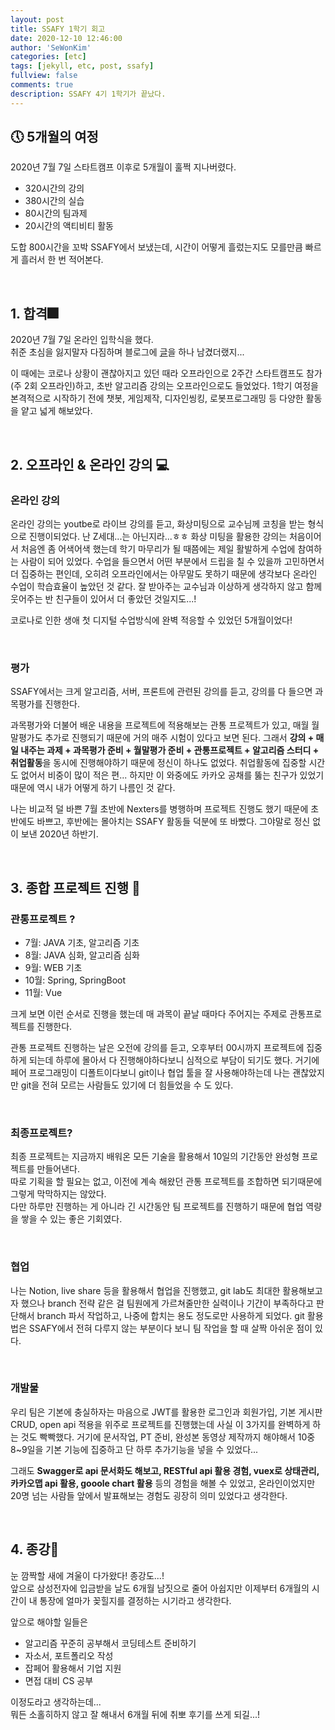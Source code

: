 ```yaml
---
layout: post
title: SSAFY 1학기 회고
date: 2020-12-10 12:46:00
author: 'SeWonKim'
categories: [etc]
tags: [jekyll, etc, post, ssafy]
fullview: false
comments: true
description: SSAFY 4기 1학기가 끝났다.
---
```


## 🕔 5개월의 여정

2020년 7월 7일 스타트캠프 이후로 5개월이 훌쩍 지나버렸다.

- 320시간의 강의
- 380시간의 실습
- 80시간의 팀과제
- 20시간의 액티비티 활동

도합 800시간을 꼬박 SSAFY에서 보냈는데, 시간이 어떻게 흘렀는지도 모를만큼 빠르게 흘러서 한 번 적어본다.

&nbsp;
&nbsp;

## 1. 합격🎆

2020년 7월 7일 온라인 입학식을 했다.  
취준 초심을 잃지말자 다짐하며 블로그에 [글](https://sewonkimm.github.io/etc/2020/07/07/SSAFY_1.html)을 하나 남겼더랬지...

이 때에는 코로나 상황이 괜찮아지고 있던 때라 오프라인으로 2주간 스타트캠프도 참가(주 2회 오프라인)하고, 초반 알고리즘 강의는 오프라인으로도 들었었다. 1학기 여정을 본격적으로 시작하기 전에 챗봇, 게임제작, 디자인씽킹, 로봇프로그래밍 등 다양한 활동을 얕고 넓게 해보았다.

&nbsp;
&nbsp;

## 2. 오프라인 & 온라인 강의 💻

### 온라인 강의

온라인 강의는 youtbe로 라이브 강의를 듣고, 화상미팅으로 교수님께 코칭을 받는 형식으로 진행이되었다.
난 Z세대...는 아닌지라...ㅎㅎ 화상 미팅을 활용한 강의는 처음이어서 처음엔 좀 어색어색 했는데 학기 마무리가 될 때쯤에는 제일 활발하게 수업에 참여하는 사람이 되어 있었다. 수업을 들으면서 어떤 부분에서 드립을 칠 수 있을까 고민하면서 더 집중하는 편인데, 오히려 오프라인에서는 아무말도 못하기 때문에 생각보다 온라인 수업이 학습효율이 높았던 것 같다. 잘 받아주는 교수님과 이상하게 생각하지 않고 함께 웃어주는 반 친구들이 있어서 더 좋았던 것일지도...!

코로나로 인한 생애 첫 디지털 수업방식에 완벽 적응할 수 있었던 5개월이었다!

&nbsp;

### 평가

SSAFY에서는 크게 알고리즘, 서버, 프론트에 관련된 강의를 듣고, 강의를 다 들으면 과목평가를 진행한다.

과목평가와 더불어 배운 내용을 프로젝트에 적용해보는 관통 프로젝트가 있고, 매월 월말평가도 추가로 진행되기 때문에 거의 매주 시험이 있다고 보면 된다. 그래서 **강의 + 매일 내주는 과제 + 과목평가 준비 + 월말평가 준비 + 관통프로젝트 + 알고리즘 스터디 + 취업활동**을 동시에 진행해야하기 때문에 정신이 하나도 없었다. 취업활동에 집중할 시간도 없어서 비중이 많이 적은 편... 하지만 이 와중에도 카카오 공채를 뚫는 친구가 있었기 때문에 역시 내가 어떻게 하기 나름인 것 같다.

나는 비교적 덜 바쁜 7월 초반에 Nexters를 병행하며 프로젝트 진행도 했기 때문에 초반에도 바쁘고, 후반에는 몰아치는 SSAFY 활동들 덕분에 또 바빴다. 그야말로 정신 없이 보낸 2020년 하반기.

&nbsp;
&nbsp;

## 3. 종합 프로젝트 진행 🥇

### 관통프로젝트 ?

- 7월: JAVA 기초, 알고리즘 기초
- 8월: JAVA 심화, 알고리즘 심화
- 9월: WEB 기초
- 10월: Spring, SpringBoot
- 11월: Vue

크게 보면 이런 순서로 진행을 했는데 매 과목이 끝날 때마다 주어지는 주제로 관통프로젝트를 진행한다.

관통 프로젝트 진행하는 날은 오전에 강의를 듣고, 오후부터 00시까지 프로젝트에 집중하게 되는데 하루에 몰아서 다 진행해야하다보니 심적으로 부담이 되기도 했다. 거기에 페어 프로그래밍이 디폴트이다보니 git이나 협업 툴을 잘 사용해야하는데 나는 괜찮았지만 git을 전혀 모르는 사람들도 있기에 더 힘들었을 수 도 있다.

&nbsp;

### 최종프로젝트?

최종 프로젝트는 지금까지 배워온 모든 기술을 활용해서 10일의 기간동안 완성형 프로젝트를 만들어낸다.  
따로 기획을 할 필요는 없고, 이전에 계속 해왔던 관통 프로젝트를 조합하면 되기때문에 그렇게 막막하지는 않았다.  
다만 하루만 진행하는 게 아니라 긴 시간동안 팀 프로젝트를 진행하기 때문에 협업 역량을 쌓을 수 있는 좋은 기회였다.

&nbsp;

### 협업

나는 Notion, live share 등을 활용해서 협업을 진행했고, git lab도 최대한 활용해보고자 했으나 branch 전략 같은 걸 팀원에게 가르쳐줄만한 실력이나 기간이 부족하다고 판단해서 branch 파서 작업하고, 나중에 합치는 용도 정도로만 사용하게 되었다. git 활용법은 SSAFY에서 전혀 다루지 않는 부분이다 보니 팀 작업을 할 때 살짝 아쉬운 점이 있다.

&nbsp;

### 개발물

우리 팀은 기본에 충실하자는 마음으로 JWT를 활용한 로그인과 회원가입, 기본 게시판 CRUD, open api 적용을 위주로 프로젝트를 진행했는데 사실 이 3가지를 완벽하게 하는 것도 빡빡했다. 거기에 문서작업, PT 준비, 완성본 동영상 제작까지 해야해서 10중 8~9일을 기본 기능에 집중하고 단 하루 추가기능을 넣을 수 있었다...

그래도 **Swagger로 api 문서화도 해보고, RESTful api 활용 경험, vuex로 상태관리, 카카오맵 api 활용, gooole chart 활용** 등의 경험을 해볼 수 있었고, 온라인이었지만 20명 넘는 사람들 앞에서 발표해보는 경험도 굉장히 의미 있었다고 생각한다.

&nbsp;
&nbsp;

## 4. 종강🏴󠁧󠁢󠁥󠁮󠁧󠁿

눈 깜짝할 새에 겨울이 다가왔다! 종강도...!  
앞으로 삼성전자에 입금받을 날도 6개월 남짓으로 줄어 아쉽지만 이제부터 6개월의 시간이 내 통장에 얼마가 꽂힐지를 결정하는 시기라고 생각한다.

앞으로 해야할 일들은

- 알고리즘 꾸준히 공부해서 코딩테스트 준비하기
- 자소서, 포트폴리오 작성
- 잡페어 활용해서 기업 지원
- 면접 대비 CS 공부

이정도라고 생각하는데...  
뭐든 소홀히하지 않고 잘 해내서 6개월 뒤에 취뽀 후기를 쓰게 되길...!

&nbsp;
&nbsp;
